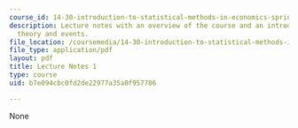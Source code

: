 ```yaml
---
course_id: 14-30-introduction-to-statistical-methods-in-economics-spring-2009
description: Lecture notes with an overview of the course and an introduction to set
  theory and events.
file_location: /coursemedia/14-30-introduction-to-statistical-methods-in-economics-spring-2009/b7e094cbc0fd2de22977a35a0f957786_MIT14_30s09_lec01.pdf
file_type: application/pdf
layout: pdf
title: Lecture Notes 1
type: course
uid: b7e094cbc0fd2de22977a35a0f957786

---
```

None